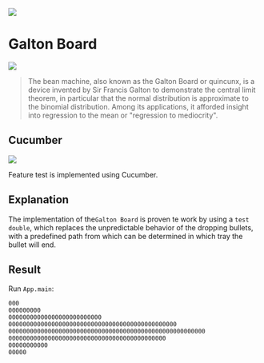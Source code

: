 ![](https://images.weserv.nl?url=www.agconnect.nl/sites/ag/files/styles/article_main_image/public/java%20logo.jpg&w=280)

# Galton Board

![](https://images.weserv.nl?url=mathworld.wolfram.com/images/eps-gif/GaltonBoard_1000.gif)

> The bean machine, also known as the Galton Board or quincunx, is a device invented
by Sir Francis Galton to demonstrate the central limit theorem, in particular that the normal
distribution is approximate to the binomial distribution. Among its applications, it afforded
insight into regression to the mean or "regression to mediocrity".

## Cucumber

![](https://images.weserv.nl/?url=cdn-images-1.medium.com/max/1200/1*oPCrD81z6KzgA20OhiTIQg.png&w=250)

Feature test is implemented using Cucumber.

## Explanation

The implementation of the`Galton Board` is proven te work by using a `test double`, which replaces the
unpredictable behavior of the dropping bullets, with a predefined path from which can be determined in which
tray the bullet will end.

## Result

Run `App.main`:

```
000
000000000
00000000000000000000000000
00000000000000000000000000000000000000000000000
0000000000000000000000000000000000000000000000000000000
00000000000000000000000000000000000000000000
00000000000
00000
```
